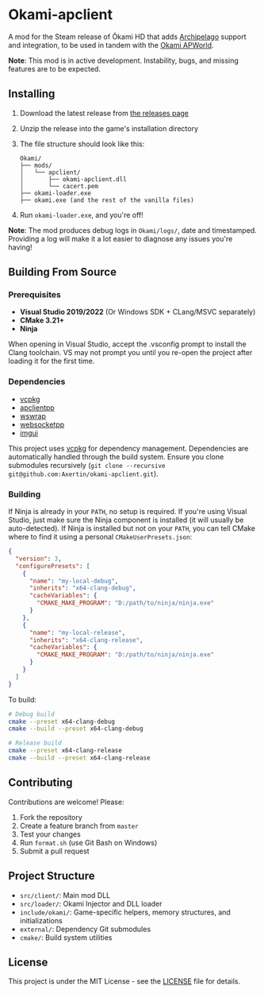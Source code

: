 # Okami-apclient

A mod for the Steam release of Ōkami HD that adds [Archipelago](https://archipelago.gg) support and integration, to be used in tandem with the [Okami APWorld](https://github.com/Ragmoa/Archipelago/tree/test_logic).

**Note**: This mod is in active development. Instability, bugs, and missing features are to be expected.

## Installing

1. Download the latest release from [the releases page](https://github.com/Axertin/okami-apclient/releases)
2. Unzip the release into the game's installation directory
3. The file structure should look like this:

   ```
   Okami/
   ├── mods/
   │   └── apclient/
   │       ├── okami-apclient.dll
   │       └── cacert.pem
   ├── okami-loader.exe
   ├── okami.exe (and the rest of the vanilla files)
   ```

4. Run `okami-loader.exe`, and you're off!

**Note**: The mod produces debug logs in `Okami/logs/`, date and timestamped. Providing a log will make it a lot easier to diagnose any issues you're having!

## Building From Source

### Prerequisites

- **Visual Studio 2019/2022** (Or Windows SDK + CLang/MSVC separately)
- **CMake 3.21+**
- **Ninja**

When opening in Visual Studio, accept the .vsconfig prompt to install the Clang toolchain. VS may not prompt you until you re-open the project after loading it for the first time.

### Dependencies

- [vcpkg](https://github.com/microsoft/vcpkg)
- [apclientpp](https://github.com/black-sliver/apclientpp)
- [wswrap](https://github.com/black-sliver/wswrap)
- [websocketpp](github.com/zaphoyd/websocketpp)
- [imgui](github.com/ocornut/imgui)

This project uses [vcpkg](https://github.com/microsoft/vcpkg) for dependency management. Dependencies are automatically handled through the build system. Ensure you clone submodules recursively (`git clone --recursive git@github.com:Axertin/okami-apclient.git`).

### Building

If Ninja is already in your `PATH`, no setup is required. If you're using Visual Studio, just make sure the Ninja component is installed (it will usually be auto-detected). If Ninja is installed but not on your `PATH`, you can tell CMake where to find it using a personal `CMakeUserPresets.json`:

  ```json
  {
    "version": 3,
    "configurePresets": [
      {
        "name": "my-local-debug",
        "inherits": "x64-clang-debug",
        "cacheVariables": {
          "CMAKE_MAKE_PROGRAM": "D:/path/to/ninja/ninja.exe"
        }
      },
      {
        "name": "my-local-release",
        "inherits": "x64-clang-release",
        "cacheVariables": {
          "CMAKE_MAKE_PROGRAM": "D:/path/to/ninja/ninja.exe"
        }
      }
    ]
  }
  ```

To build:

  ```bash
  # Debug build
  cmake --preset x64-clang-debug
  cmake --build --preset x64-clang-debug

  # Release build  
  cmake --preset x64-clang-release
  cmake --build --preset x64-clang-release
  ```

## Contributing

Contributions are welcome! Please:

1. Fork the repository
2. Create a feature branch from `master`
3. Test your changes
4. Run `format.sh` (use Git Bash on Windows)
5. Submit a pull request

## Project Structure

- `src/client/`: Main mod DLL
- `src/loader/`: Okami Injector and DLL loader
- `include/okami/`: Game-specific helpers, memory structures, and initializations
- `external/`: Dependency Git submodules
- `cmake/`: Build system utilities

## License

This project is under the MIT License - see the [LICENSE](LICENSE) file for details.
